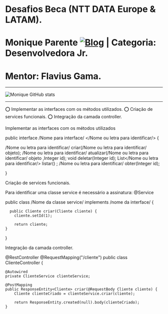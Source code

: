 # Desafios Beca (NTT DATA Europe & LATAM).
# Monique Parente [![Blog](https://img.shields.io/badge/LinkedIn-0077B5?style=for-the-badge&logo=linkedin&logoColor=white)](https://www.linkedin.com/in/monique13/) | Categoria: Desenvolvedora Jr. 
# Mentor: Flavius Gama.
______________________________________________________________________________________________________________________________________________________________________________

![Monique GitHub stats](https://github-readme-stats.vercel.app/api?username=MoniqueParente&show_icons=true&theme=radical)
______________________________________________________________________________________________________________________________________________________________________________

⭕ Implementar as interfaces com os métodos utilizados.
⭕ Criação de services funcionais.
⭕ Integração da camada controller.


Implementar as interfaces com os métodos utilizados

public interface /Nome para interface/ </Nome ou letra para identificar/> {

/Nome ou letra para identificar/ criar(/Nome ou letra para identificar/ objeto);
/Nome ou letra para identificar/ atualizar(/Nome ou letra para identificar/ objeto ,Integer id);
void deletar(Integer id);
List</Nome ou letra para identificar/> listar() ;
/Nome ou letra para identificar/ obter(Integer id);

}

Criação de services funcionais.

Para identificar uma classe service é necessário a assinatura: @Service

public class /Nome da classe service/ implements /nome da interface/ <Nome da Classe>{
  
      public Cliente criar(Cliente cliente) {
        cliente.setId(1);

        return cliente;
    }
}



Integração da camada controller.

@RestController
@RequestMapping("/cliente")
public class ClienteController {

    @Autowired
    private ClienteService clienteService;

    @PostMapping
    public ResponseEntity<Cliente> criar(@RequestBody Cliente cliente) {
        Cliente clienteCriado = clienteService.criar(cliente);

        return ResponseEntity.created(null).body(clienteCriado);
    }


